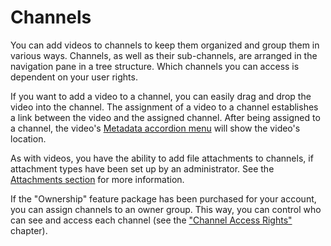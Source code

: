 # Channels

You can add videos to channels to keep them organized and group them in various ways. 
Channels, as well as their sub-channels, are arranged in the navigation pane in a tree structure. 
Which channels you can access is dependent on your user rights.

If you want to add a video to a channel, you can easily drag and drop the video into the channel. 
The assignment of a video to a channel establishes a link between the video and the assigned channel. 
After being assigned to a channel, the video's [Metadata accordion menu](../editvideo.md) will show the video's location.

As with videos, you have the ability to add file attachments to channels, if attachment types have been set up by an administrator. 
See the [Attachments section](../feature/attachmentindex.md) for more information.

If the "Ownership" feature package has been purchased for your account, you can assign channels to an owner group. 
This way, you can control who can see and access each channel (see the ["Channel Access Rights"](../../vmproadmin/ownership/channelaccessrights.md) chapter).


